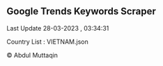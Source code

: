 

## Google Trends Keywords Scraper 
 
Last Update 28-03-2023 , 03:34:31

Country List :
VIETNAM.json



© Abdul Muttaqin 
